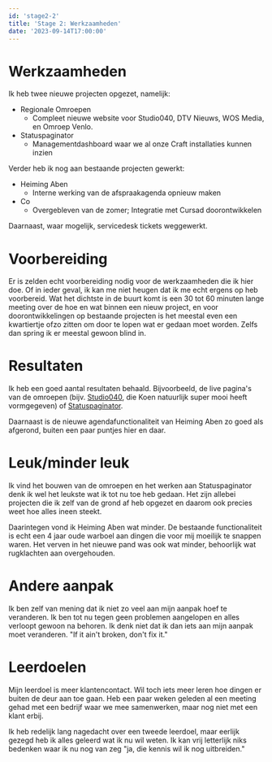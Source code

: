 ```yaml
---
id: 'stage2-2'
title: 'Stage 2: Werkzaamheden'
date: '2023-09-14T17:00:00'
---
```


<!--
  - welke werkzaamheden je in de eerste +/- 10 weken uitgevoerd hebt
  - hoe de voorbereiding is verlopen
  - welke resultaten je hebt behaald
  - welke twee werkzaamheden vond je het leukst en welke twee minder leuk en waarom
  - wat en hoe wil je anders aan gaan pakken
  - wat zijn je leerdoelen voor de komende weken
-->

# Werkzaamheden

Ik heb twee nieuwe projecten opgezet, namelijk:

- Regionale Omroepen
  - Compleet nieuwe website voor Studio040, DTV Nieuws, WOS Media, en Omroep Venlo.
- Statuspaginator
  - Managementdashboard waar we al onze Craft installaties kunnen inzien

Verder heb ik nog aan bestaande projecten gewerkt:

- Heiming Aben
  - Interne werking van de afspraakagenda opnieuw maken
- Co
  - Overgebleven van de zomer; Integratie met Cursad doorontwikkelen

Daarnaast, waar mogelijk, servicedesk tickets weggewerkt.

# Voorbereiding

Er is zelden echt voorbereiding nodig voor de werkzaamheden die ik hier doe. Of in ieder geval, ik kan me niet heugen dat ik me echt ergens op heb voorbereid. Wat het dichtste in de buurt komt is een 30 tot 60 minuten lange meeting over de hoe en wat binnen een nieuw project, en voor doorontwikkelingen op bestaande projecten is het meestal even een kwartiertje ofzo zitten om door te lopen wat er gedaan moet worden. Zelfs dan spring ik er meestal gewoon blind in.

# Resultaten

Ik heb een goed aantal resultaten behaald. Bijvoorbeeld, de live pagina's van de omroepen (bijv. [Studio040](https://040.omroepen.brik.digital), die Koen natuurlijk super mooi heeft vormgegeven) of [Statuspaginator](https://status.brik.digital).

Daarnaast is de nieuwe agendafunctionaliteit van Heiming Aben zo goed als afgerond, buiten een paar puntjes hier en daar.

# Leuk/minder leuk

Ik vind het bouwen van de omroepen en het werken aan Statuspaginator denk ik wel het leukste wat ik tot nu toe heb gedaan. Het zijn allebei projecten die ik zelf van de grond af heb opgezet en daarom ook precies weet hoe alles ineen steekt.

Daarintegen vond ik Heiming Aben wat minder. De bestaande functionaliteit is echt een 4 jaar oude warboel aan dingen die voor mij moeilijk te snappen waren. Het verven in het nieuwe pand was ook wat minder, behoorlijk wat rugklachten aan overgehouden.

# Andere aanpak

Ik ben zelf van mening dat ik niet zo veel aan mijn aanpak hoef te veranderen. Ik ben tot nu tegen geen problemen aangelopen en alles verloopt gewoon na behoren. Ik denk niet dat ik dan iets aan mijn aanpak moet veranderen. "If it ain't broken, don't fix it."

# Leerdoelen

Mijn leerdoel is meer klantencontact. Wil toch iets meer leren hoe dingen er buiten de deur aan toe gaan. Heb een paar weken geleden al een meeting gehad met een bedrijf waar we mee samenwerken, maar nog niet met een klant erbij.

Ik heb redelijk lang nagedacht over een tweede leerdoel, maar eerlijk gezegd heb ik alles geleerd wat ik nu wil weten. Ik kan vrij letterlijk niks bedenken waar ik nu nog van zeg "ja, die kennis wil ik nog uitbreiden."
